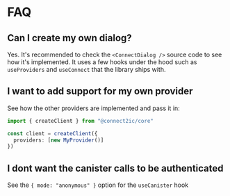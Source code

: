 # FAQ

## Can I create my own dialog?
Yes. It's recommended to check the `<ConnectDialog />` source code to see how it's implemented. It uses a few hooks under the hood 
such as `useProviders` and `useConnect` that the library ships with. 

## I want to add support for my own provider
See how the other providers are implemented and pass it in:

```ts
import { createClient } from "@connect2ic/core"

const client = createClient({
  providers: [new MyProvider()]
})
```

## I dont want the canister calls to be authenticated
See the `{ mode: "anonymous" }` option for the `useCanister` hook